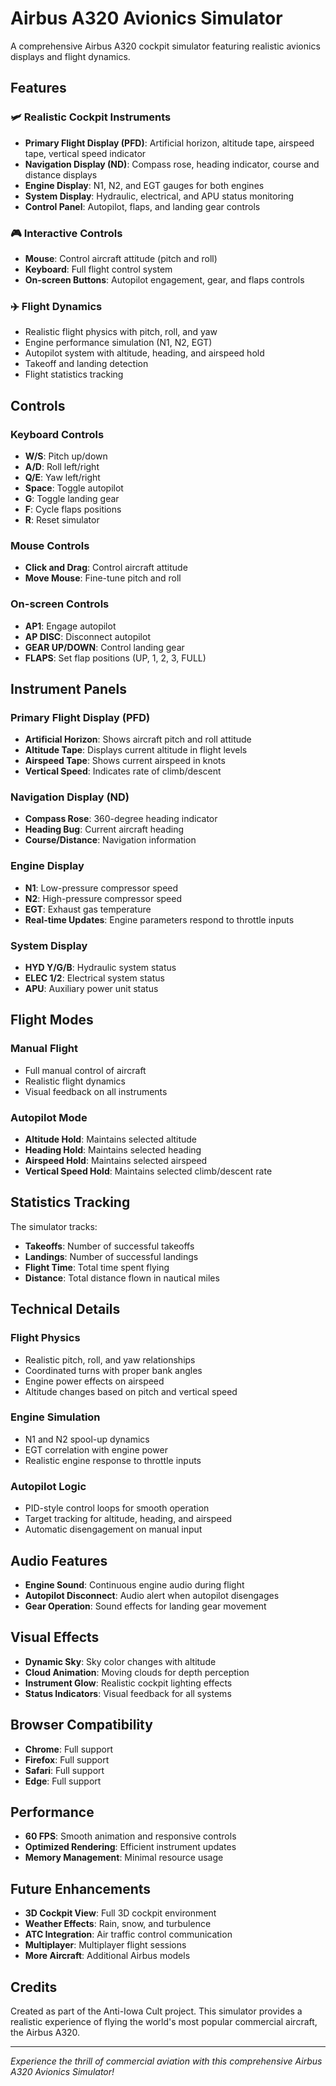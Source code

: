 # Airbus A320 Avionics Simulator

A comprehensive Airbus A320 cockpit simulator featuring realistic avionics displays and flight dynamics.

## Features

### 🛩️ Realistic Cockpit Instruments
- **Primary Flight Display (PFD)**: Artificial horizon, altitude tape, airspeed tape, vertical speed indicator
- **Navigation Display (ND)**: Compass rose, heading indicator, course and distance displays
- **Engine Display**: N1, N2, and EGT gauges for both engines
- **System Display**: Hydraulic, electrical, and APU status monitoring
- **Control Panel**: Autopilot, flaps, and landing gear controls

### 🎮 Interactive Controls
- **Mouse**: Control aircraft attitude (pitch and roll)
- **Keyboard**: Full flight control system
- **On-screen Buttons**: Autopilot engagement, gear, and flaps controls

### ✈️ Flight Dynamics
- Realistic flight physics with pitch, roll, and yaw
- Engine performance simulation (N1, N2, EGT)
- Autopilot system with altitude, heading, and airspeed hold
- Takeoff and landing detection
- Flight statistics tracking

## Controls

### Keyboard Controls
- **W/S**: Pitch up/down
- **A/D**: Roll left/right
- **Q/E**: Yaw left/right
- **Space**: Toggle autopilot
- **G**: Toggle landing gear
- **F**: Cycle flaps positions
- **R**: Reset simulator

### Mouse Controls
- **Click and Drag**: Control aircraft attitude
- **Move Mouse**: Fine-tune pitch and roll

### On-screen Controls
- **AP1**: Engage autopilot
- **AP DISC**: Disconnect autopilot
- **GEAR UP/DOWN**: Control landing gear
- **FLAPS**: Set flap positions (UP, 1, 2, 3, FULL)

## Instrument Panels

### Primary Flight Display (PFD)
- **Artificial Horizon**: Shows aircraft pitch and roll attitude
- **Altitude Tape**: Displays current altitude in flight levels
- **Airspeed Tape**: Shows current airspeed in knots
- **Vertical Speed**: Indicates rate of climb/descent

### Navigation Display (ND)
- **Compass Rose**: 360-degree heading indicator
- **Heading Bug**: Current aircraft heading
- **Course/Distance**: Navigation information

### Engine Display
- **N1**: Low-pressure compressor speed
- **N2**: High-pressure compressor speed
- **EGT**: Exhaust gas temperature
- **Real-time Updates**: Engine parameters respond to throttle inputs

### System Display
- **HYD Y/G/B**: Hydraulic system status
- **ELEC 1/2**: Electrical system status
- **APU**: Auxiliary power unit status

## Flight Modes

### Manual Flight
- Full manual control of aircraft
- Realistic flight dynamics
- Visual feedback on all instruments

### Autopilot Mode
- **Altitude Hold**: Maintains selected altitude
- **Heading Hold**: Maintains selected heading
- **Airspeed Hold**: Maintains selected airspeed
- **Vertical Speed Hold**: Maintains selected climb/descent rate

## Statistics Tracking

The simulator tracks:
- **Takeoffs**: Number of successful takeoffs
- **Landings**: Number of successful landings
- **Flight Time**: Total time spent flying
- **Distance**: Total distance flown in nautical miles

## Technical Details

### Flight Physics
- Realistic pitch, roll, and yaw relationships
- Coordinated turns with proper bank angles
- Engine power effects on airspeed
- Altitude changes based on pitch and vertical speed

### Engine Simulation
- N1 and N2 spool-up dynamics
- EGT correlation with engine power
- Realistic engine response to throttle inputs

### Autopilot Logic
- PID-style control loops for smooth operation
- Target tracking for altitude, heading, and airspeed
- Automatic disengagement on manual input

## Audio Features

- **Engine Sound**: Continuous engine audio during flight
- **Autopilot Disconnect**: Audio alert when autopilot disengages
- **Gear Operation**: Sound effects for landing gear movement

## Visual Effects

- **Dynamic Sky**: Sky color changes with altitude
- **Cloud Animation**: Moving clouds for depth perception
- **Instrument Glow**: Realistic cockpit lighting effects
- **Status Indicators**: Visual feedback for all systems

## Browser Compatibility

- **Chrome**: Full support
- **Firefox**: Full support
- **Safari**: Full support
- **Edge**: Full support

## Performance

- **60 FPS**: Smooth animation and responsive controls
- **Optimized Rendering**: Efficient instrument updates
- **Memory Management**: Minimal resource usage

## Future Enhancements

- **3D Cockpit View**: Full 3D cockpit environment
- **Weather Effects**: Rain, snow, and turbulence
- **ATC Integration**: Air traffic control communication
- **Multiplayer**: Multiplayer flight sessions
- **More Aircraft**: Additional Airbus models

## Credits

Created as part of the Anti-Iowa Cult project. This simulator provides a realistic experience of flying the world's most popular commercial aircraft, the Airbus A320.

---

*Experience the thrill of commercial aviation with this comprehensive Airbus A320 Avionics Simulator!* 
